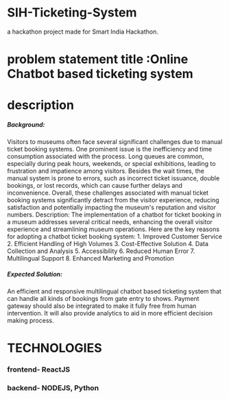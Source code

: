# SIH-Ticketing-System
a hackathon project made for Smart India Hackathon.  

# problem statement title :Online Chatbot based ticketing system
# description

<h5>Background:</h5> 
Visitors to museums often face several significant challenges due to manual ticket booking systems. One prominent issue is the inefficiency and time consumption associated with the process. Long queues are common, especially during peak hours, weekends, or special exhibitions, leading to frustration and impatience among visitors. Besides the wait times, the manual system is prone to errors, such as incorrect ticket issuance, double bookings, or lost records, which can cause further delays and inconvenience. Overall, these challenges associated with manual ticket booking systems significantly detract from the visitor experience, reducing satisfaction and potentially impacting the museum's reputation and visitor numbers. Description: The implementation of a chatbot for ticket booking in a museum addresses several critical needs, enhancing the overall visitor experience and streamlining museum operations. Here are the key reasons for adopting a chatbot ticket booking system: 1. Improved Customer Service 
2. Efficient Handling of High Volumes 
3. Cost-Effective Solution 
4. Data Collection and Analysis 
5. Accessibility 
6. Reduced Human Error 
7. Multilingual Support 
8. Enhanced Marketing and Promotion 

<h5>Expected Solution:</h5> 
An efficient and responsive multilingual chatbot based ticketing system that can handle all kinds of bookings from gate entry to shows. Payment gateway should also be integrated to make it fully free from human intervention. It will also provide analytics to aid in more efficient decision making process.

# TECHNOLOGIES
### frontend- ReactJS
### backend- NODEJS, Python
